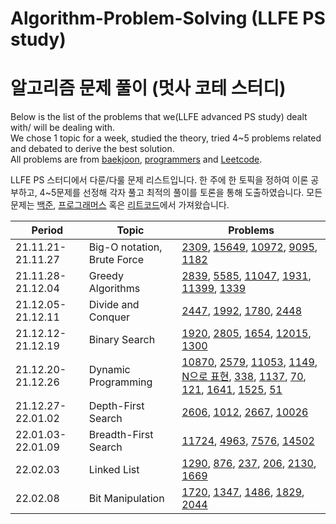 # Algorithm-Problem-Solving (LLFE PS study)
# 알고리즘 문제 풀이 (멋사 코테 스터디)

Below is the list of the problems that we(LLFE advanced PS study) dealt with/ will be dealing with.  
We chose 1 topic for a week, studied the theory, tried 4~5 problems related and debated to derive the best solution.  
All problems are from [baekjoon](https://www.acmicpc.net/), [programmers](https://programmers.co.kr/) and [Leetcode](https://leetcode.com/).  

LLFE PS 스터디에서 다룬/다룰 문제 리스트입니다. 한 주에 한 토픽을 정하여 이론 공부하고, 4~5문제를 선정해 각자 풀고 최적의 풀이를 토론을 통해 도출하였습니다. 모든 문제는 [백준](https://www.acmicpc.net/), [프로그래머스](https://programmers.co.kr/) 혹은 [리트코드](https://leetcode.com/)에서 가져왔습니다.  

|Period|Topic|Problems|
|------|-----|-----------------|
|21.11.21-21.11.27|Big-O notation, Brute Force|[2309](https://github.com/beomjookim/Problem-Solving-Baekjoon/blob/main/Brute%20Force/2309.md), [15649](https://github.com/beomjookim/Problem-Solving-Baekjoon/blob/main/Brute%20Force/15649.md), [10972](https://github.com/beomjookim/Problem-Solving-Baekjoon/blob/main/Brute%20Force/10972.md), [9095](https://github.com/beomjookim/Problem-Solving-Baekjoon/blob/main/Brute%20Force/9095.md), [1182](https://github.com/beomjookim/Problem-Solving-Baekjoon/blob/main/Brute%20Force/1182.md)|
|21.11.28-21.12.04|Greedy Algorithms|[2839](https://github.com/beomjookim/Problem-Solving-Baekjoon/blob/main/Greedy/2839.md), [5585](https://github.com/beomjookim/Problem-Solving-Baekjoon/blob/main/Greedy/5585.md), [11047](https://github.com/beomjookim/Problem-Solving-Baekjoon/blob/main/Greedy/11047.md), [1931](https://github.com/beomjookim/Problem-Solving-Baekjoon/blob/main/Greedy/1931.md), [11399](https://github.com/beomjookim/Problem-Solving-Baekjoon/blob/main/Greedy/11399.md), [1339](https://github.com/beomjookim/Problem-Solving-Baekjoon/blob/main/Greedy/1339.md)|
|21.12.05-21.12.11|Divide and Conquer|[2447](https://github.com/beomjookim/Problem-Solving-Baekjoon/blob/main/Divide%20and%20Conquer/2447.md), [1992](https://github.com/beomjookim/Problem-Solving-Baekjoon/blob/main/Divide%20and%20Conquer/1992.md), [1780](https://github.com/beomjookim/Problem-Solving-Baekjoon/blob/main/Divide%20and%20Conquer/1780.md), [2448](https://github.com/beomjookim/Problem-Solving-Baekjoon/blob/main/Divide%20and%20Conquer/2448.md)|
|21.12.12-21.12.19|Binary Search|[1920](https://github.com/beomjookim/Problem-Solving-Baekjoon/blob/main/Binary%20Search/1920.md), [2805](https://github.com/beomjookim/Problem-Solving-Baekjoon/blob/main/Binary%20Search/2805.md), [1654](https://github.com/beomjookim/Problem-Solving-Baekjoon/blob/main/Binary%20Search/1654.md), [12015](https://github.com/beomjookim/Problem-Solving-Baekjoon/blob/main/Binary%20Search/12015.md), [1300](https://github.com/beomjookim/Problem-Solving-Baekjoon/blob/main/Binary%20Search/1300.md)|
|21.12.20-21.12.26|Dynamic Programming|[10870](https://github.com/beomjookim/Problem-Solving-Baekjoon/blob/main/Dynamic%20Programming/10870.md), [2579](https://github.com/beomjookim/Problem-Solving-Baekjoon/blob/main/Dynamic%20Programming/2579.md), [11053](https://github.com/beomjookim/Problem-Solving-Baekjoon/blob/main/Dynamic%20Programming/11053.md), [1149](https://github.com/beomjookim/Problem-Solving-Baekjoon/blob/main/Dynamic%20Programming/1149.md), [N으로 표현](https://github.com/beomjookim/Problem-Solving-Baekjoon/blob/main/Dynamic%20Programming/N%EC%9C%BC%EB%A1%9C%20%ED%91%9C%ED%98%84.md), [338](https://github.com/beomjookim/Problem-Solving-Baekjoon/blob/main/Dynamic%20Programming/338.md), [1137](https://github.com/beomjookim/Problem-Solving-Baekjoon/blob/main/Dynamic%20Programming/1137.md), [70](https://github.com/beomjookim/Problem-Solving-Baekjoon/blob/main/Dynamic%20Programming/70.md), [121](https://github.com/beomjookim/Problem-Solving-Baekjoon/blob/main/Dynamic%20Programming/121.md), [1641](https://github.com/beomjookim/Problem-Solving-Baekjoon/blob/main/Dynamic%20Programming/1641.md), [1525](https://github.com/beomjookim/Problem-Solving-Baekjoon/blob/main/Dynamic%20Programming/1525.md), [51](https://github.com/beomjookim/Algo-Problem-Solving-II/blob/main/Dynamic%20Programming/51.md)|
|21.12.27-22.01.02|Depth-First Search|[2606](https://github.com/beomjookim/Problem-Solving-Baekjoon/blob/main/DFS%20and%20BFS/2606.md), [1012](https://github.com/beomjookim/Problem-Solving-Baekjoon/blob/main/DFS%20and%20BFS/1012.md), [2667](https://github.com/beomjookim/Problem-Solving-Baekjoon/blob/main/DFS%20and%20BFS/2667.md), [10026](https://github.com/beomjookim/Problem-Solving-Baekjoon/blob/main/DFS%20and%20BFS/10026.md)|
|22.01.03-22.01.09|Breadth-First Search|[11724](https://github.com/beomjookim/Problem-Solving-Baekjoon/blob/main/DFS%20and%20BFS/11724.md), [4963](https://github.com/beomjookim/Problem-Solving-Baekjoon/blob/main/DFS%20and%20BFS/4963.md), [7576](https://github.com/beomjookim/Problem-Solving-Baekjoon/blob/main/DFS%20and%20BFS/7576.md), [14502](https://github.com/beomjookim/Problem-Solving-Baekjoon/blob/main/DFS%20and%20BFS/14502.md)|
|22.02.03|Linked List|[1290](https://github.com/beomjookim/Problem-Solving-Baekjoon/blob/main/Linked%20List/1290.md), [876](https://github.com/beomjookim/Problem-Solving-Baekjoon/blob/main/Linked%20List/876.md), [237](https://github.com/beomjookim/Problem-Solving-Baekjoon/blob/main/Linked%20List/237.md), [206](https://github.com/beomjookim/Problem-Solving-Baekjoon/blob/main/Linked%20List/206.md), [2130](https://github.com/beomjookim/Problem-Solving-Baekjoon/blob/main/Linked%20List/2130.md), [1669](https://github.com/beomjookim/Problem-Solving-Baekjoon/blob/main/Linked%20List/1669.md)|
|22.02.08|Bit Manipulation|[1720](https://github.com/beomjookim/Algo-Problem-Solving-II/blob/main/Bit%20Manipulation/1720.md), [1347](https://github.com/beomjookim/Algo-Problem-Solving-II/blob/main/Bit%20Manipulation/1347.md), [1486](https://github.com/beomjookim/Algo-Problem-Solving-II/blob/main/Bit%20Manipulation/1486.md), [1829](https://github.com/beomjookim/Algo-Problem-Solving-II/blob/main/Bit%20Manipulation/1829.md), [2044](https://github.com/beomjookim/Algo-Problem-Solving-II/blob/main/Bit%20Manipulation/2044.md)|
